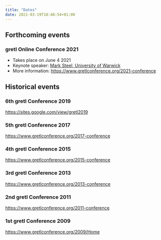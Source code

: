 ```yaml
---
title: "Dates"
date: 2021-03-19T18:48:54+01:00
---
```


## Forthcoming events

### gretl Online Conference 2021
- Takes place on June 4 2021
- Keynote speaker: [Mark Steel, University of Warwick](https://warwick.ac.uk/fac/sci/statistics/staff/academic-research/steel/)
- More information: https://www.gretlconference.org/2021-conference


## Historical events
### 6th gretl Conference 2019
https://sites.google.com/view/gretl2019

### 5th gretl Conference 2017
https://www.gretlconference.org/2017-conference

### 4th gretl Conference 2015
https://www.gretlconference.org/2015-conference

### 3rd gretl Conference 2013
https://www.gretlconference.org/2013-conference

### 2nd gretl Conference 2011
https://www.gretlconference.org/2011-conference

### 1st gretl Conference 2009
https://www.gretlconference.org/2009/Home

